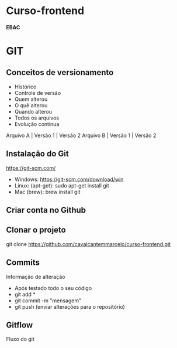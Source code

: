 # Curso-frontend
#### EBAC

# GIT

## Conceitos de versionamento 

- Histórico
- Controle de versão
- Quem alterou
- O quê alterou
- Quando alterou
- Todos os arquivos
- Evolução contínua

Arquivo A | Versão 1 | Versão 2 Arquivo B | Versão 1 | Versão 2

## Instalação do Git
https://git-scm.com/

- Windows: https://git-scm.com/download/win
- Linux: (apt-get): sudo apt-get install git
- Mac (brew): brew install git

## Criar conta no Github

## Clonar o projeto 

git clone https://github.com/cavalcantemmarcelo/curso-frontend.git

## Commits

Informação de alteração

- Após testado todo o seu código 
- git add *
- git commit -m "mensagem"
- git push (enviar alterações para o repositório)

## Gitflow
Fluxo do git
